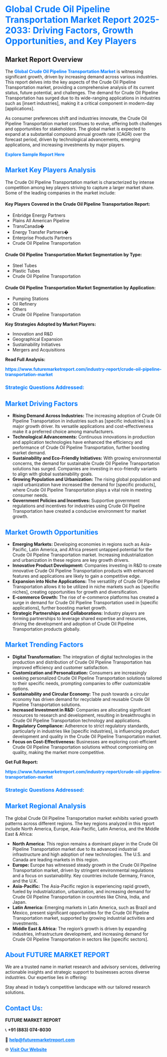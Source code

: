 <h1 style="color: #007BFF;">Global Crude Oil Pipeline Transportation Market Report 2025-2033: Driving Factors, Growth Opportunities, and Key Players</h1>

<section id="overview">
<h2>Market Report Overview</h2>
<p>The <a href="https://www.futuremarketreport.com/industry-report/crude-oil-pipeline-transportation-market" style="color: #007BFF; text-decoration: none;"><strong>Global Crude Oil Pipeline Transportation Market</strong></a> is witnessing significant growth, driven by increasing demand across various industries. This report delves into the key aspects of the Crude Oil Pipeline Transportation market, providing a comprehensive analysis of its current status, future potential, and challenges. The demand for Crude Oil Pipeline Transportation has surged due to its wide-ranging applications in industries such as [insert industries], making it a critical component in modern-day [applications].</p>
<p>As consumer preferences shift and industries innovate, the Crude Oil Pipeline Transportation market continues to evolve, offering both challenges and opportunities for stakeholders. The global market is expected to expand at a substantial compound annual growth rate (CAGR) over the forecast period, driven by technological advancements, emerging applications, and increasing investments by major players.</p>
</section>

<section id="overview">
<p><a href="https://www.futuremarketreport.com/request-sample/reportId=99832" style="color: #007BFF; text-decoration: none;"><strong>Explore Sample Report Here</strong></a></p>
</section>

<section id="key-players">
<h2 style="color: #007BFF;">Market Key Players Analysis</h2>
<p>The Crude Oil Pipeline Transportation market is characterized by intense competition among key players striving to capture a larger market share. Some of the leading companies in the market include:</p>
<h4>Key Players Covered in the Crude Oil Pipeline Transportation Report:</h4>
<ul><li>Enbridge Energy Partners</li><li>Plains All American Pipeline</li><li>TransCanada�</li><li>Energy Transfer Partners�</li><li>Enterprise Products Partners</li><li>Crude Oil Pipeline Transportation</li></ul>
<h4>Crude Oil Pipeline Transportation Market Segmentation by Type:</h4>
<ul><li>Steel Tubes</li><li>Plastic Tubes</li><li>Crude Oil Pipeline Transportation</li></ul>

<h4>Crude Oil Pipeline Transportation Market Segmentation by Application:</h4>
<ul><li>Pumping Stations</li><li>Oil Refinery</li><li>Others</li><li>Crude Oil Pipeline Transportation</li></ul>
<p><strong>Key Strategies Adopted by Market Players:</strong></p>
<ul>
<li>Innovation and R&D</li>
<li>Geographical Expansion</li>
<li>Sustainability Initiatives</li>
<li>Mergers and Acquisitions</li>
</ul>
</section>

<section>
<p><strong>Read Full Analysis: </strong></p><a href="https://www.futuremarketreport.com/industry-report/crude-oil-pipeline-transportation-market" style="color: #007BFF; text-decoration: none;"><strong>https://www.futuremarketreport.com/industry-report/crude-oil-pipeline-transportation-market</strong></a>
<h3 style="color: #007BFF;">Strategic Questions Addressed:</h3>
</section>

<section id="driving-factors">
<h2 style="color: #007BFF;">Market Driving Factors</h2>
<ul>
<li><strong>Rising Demand Across Industries:</strong> The increasing adoption of Crude Oil Pipeline Transportation in industries such as [specific industries] is a major growth driver. Its versatile applications and cost-effectiveness make it a preferred choice among manufacturers.</li>
<li><strong>Technological Advancements:</strong> Continuous innovations in production and application technologies have enhanced the efficiency and performance of Crude Oil Pipeline Transportation, further boosting market demand.</li>
<li><strong>Sustainability and Eco-Friendly Initiatives:</strong> With growing environmental concerns, the demand for sustainable Crude Oil Pipeline Transportation solutions has surged. Companies are investing in eco-friendly variants to align with global sustainability goals.</li>
<li><strong>Growing Population and Urbanization:</strong> The rising global population and rapid urbanization have increased the demand for [specific products], where Crude Oil Pipeline Transportation plays a vital role in meeting consumer needs.</li>
<li><strong>Government Policies and Incentives:</strong> Supportive government regulations and incentives for industries using Crude Oil Pipeline Transportation have created a conducive environment for market growth.</li>
</ul>
</section>

<section id="growth-opportunities">
<h2 style="color: #007BFF;">Market Growth Opportunities</h2>
<ul>
<li><strong>Emerging Markets:</strong> Developing economies in regions such as Asia-Pacific, Latin America, and Africa present untapped potential for the Crude Oil Pipeline Transportation market. Increasing industrialization and urbanization in these regions are key growth drivers.</li>
<li><strong>Innovative Product Development:</strong> Companies investing in R&D to create innovative Crude Oil Pipeline Transportation products with enhanced features and applications are likely to gain a competitive edge.</li>
<li><strong>Expansion into Niche Applications:</strong> The versatility of Crude Oil Pipeline Transportation allows it to be utilized in niche markets such as [specific niches], creating opportunities for growth and diversification.</li>
<li><strong>E-commerce Growth:</strong> The rise of e-commerce platforms has created a surge in demand for Crude Oil Pipeline Transportation used in [specific applications], further boosting market growth.</li>
<li><strong>Strategic Partnerships and Collaborations:</strong> Industry players are forming partnerships to leverage shared expertise and resources, driving the development and adoption of Crude Oil Pipeline Transportation products globally.</li>
</ul>
</section>

<section id="trending-factors">
<h2 style="color: #007BFF;">Market Trending Factors</h2>
<ul>
<li><strong>Digital Transformation:</strong> The integration of digital technologies in the production and distribution of Crude Oil Pipeline Transportation has improved efficiency and customer satisfaction.</li>
<li><strong>Customization and Personalization:</strong> Consumers are increasingly seeking personalized Crude Oil Pipeline Transportation solutions tailored to their specific needs, prompting companies to offer customizable options.</li>
<li><strong>Sustainability and Circular Economy:</strong> The push towards a circular economy has driven demand for recyclable and reusable Crude Oil Pipeline Transportation solutions.</li>
<li><strong>Increased Investment in R&D:</strong> Companies are allocating significant resources to research and development, resulting in breakthroughs in Crude Oil Pipeline Transportation technology and applications.</li>
<li><strong>Regulatory Compliance:</strong> Adherence to strict regulatory standards, particularly in industries like [specific industries], is influencing product development and quality in the Crude Oil Pipeline Transportation market.</li>
<li><strong>Focus on Cost-Effectiveness:</strong> Businesses are exploring cost-efficient Crude Oil Pipeline Transportation solutions without compromising on quality, making the market more competitive.</li>
</ul>
</section>

<section>
<p><strong>Get Full Report: </strong></p><a href="https://www.futuremarketreport.com/industry-report/crude-oil-pipeline-transportation-market" style="color: #007BFF; text-decoration: none;"><strong>https://www.futuremarketreport.com/industry-report/crude-oil-pipeline-transportation-market</strong></a>
<h3 style="color: #007BFF;">Strategic Questions Addressed:</h3>
</section>


<section id="regional-analysis">
<h2 style="color: #007BFF;">Market Regional Analysis</h2>
<p>The global Crude Oil Pipeline Transportation market exhibits varied growth patterns across different regions. The key regions analyzed in this report include North America, Europe, Asia-Pacific, Latin America, and the Middle East & Africa:</p>
<ul>
<li><strong>North America:</strong> This region remains a dominant player in the Crude Oil Pipeline Transportation market due to its advanced industrial infrastructure and high adoption of new technologies. The U.S. and Canada are leading markets in this region.</li>
<li><strong>Europe:</strong> Europe has witnessed steady growth in the Crude Oil Pipeline Transportation market, driven by stringent environmental regulations and a focus on sustainability. Key countries include Germany, France, and the U.K.</li>
<li><strong>Asia-Pacific:</strong> The Asia-Pacific region is experiencing rapid growth, fueled by industrialization, urbanization, and increasing demand for Crude Oil Pipeline Transportation in countries like China, India, and Japan.</li>
<li><strong>Latin America:</strong> Emerging markets in Latin America, such as Brazil and Mexico, present significant opportunities for the Crude Oil Pipeline Transportation market, supported by growing industrial activities and investments.</li>
<li><strong>Middle East & Africa:</strong> The region’s growth is driven by expanding industries, infrastructure development, and increasing demand for Crude Oil Pipeline Transportation in sectors like [specific sectors].</li>
</ul>
</section>

<footer>
<h2 style="color: #007BFF;">About FUTURE MARKET REPORT</h2>
<p>We are a trusted name in market research and advisory services, delivering actionable insights and strategic support to businesses across diverse industries. Our expertise lies in offering:</p>

<p>Stay ahead in today’s competitive landscape with our tailored research solutions.</p>

<h2 style="color: #007BFF;">Contact Us:</h2>
<p><strong>FUTURE MARKET REPORT</strong></p>
<p>📞 <strong>+91 (883) 074-8030</strong></p>
<p>📧 <strong><a href="mailto:help@futuremarketreport.com" style="color: #007BFF;">help@futuremarketreport.com</a></strong></p>
<p>🌐 <strong><a href="https://www.futuremarketreport.com/" style="color: #007BFF;">Visit Our Website</a></strong></p>
</footer>